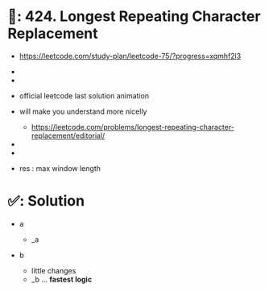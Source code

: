 # 📄: 424. Longest Repeating Character Replacement

- https://leetcode.com/study-plan/leetcode-75/?progress=xqmhf2l3

-
-
- official leetcode last solution animation
- will make you understand more nicelly
  - https://leetcode.com/problems/longest-repeating-character-replacement/editorial/

-
-
- res : max window length

# ✅: Solution

- a
  - _a

- b
  - little changes
  - _b ... **fastest logic**

